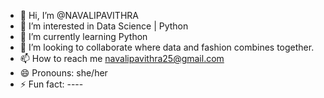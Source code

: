 - 👋 Hi, I’m @NAVALIPAVITHRA
- 👀 I’m interested in Data Science | Python
- 🌱 I’m currently learning Python
- 💞️ I’m looking to collaborate where data and fashion combines together.
- 📫 How to reach me navalipavithra25@gmail.com
- 😄 Pronouns: she/her
- ⚡ Fun fact: ----

<!---
NAVALIPAVITHRA/NAVALIPAVITHRA is a ✨ special ✨ repository because its `README.md` (this file) appears on your GitHub profile.
You can click the Preview link to take a look at your changes.
--->
